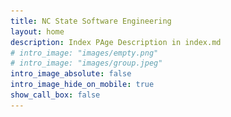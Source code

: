 ```yaml
---
title: NC State Software Engineering
layout: home
description: Index PAge Description in index.md
# intro_image: "images/empty.png"
# intro_image: "images/group.jpeg"
intro_image_absolute: false
intro_image_hide_on_mobile: true
show_call_box: false
---
```


<head>
    <style>
        .scrollable-div {
            height: 600px; /* Set your preferred height here */
            overflow-y: scroll; /* Enable vertical scrolling */
        }

        /* Set the width of the container */
        .container {
            width: 90%;
        }

        /* Set the height of the images */
        img {
            max-width: 100%; /* limit the maximum width of the image */
            height: auto;
        }

        /* Center align the content within each segment */
        .segment {
            display: flex;
            flex-direction: row;
            justify-content: center;
            align-items: center;
            padding: 10px 0;
        }

        /* Add some padding between the segments */
        .segment:not(:last-child) {
            margin-right: 16px;
        }

        /* Responsive design adjustments */
        @media screen and (max-width: 768px) {
            .segment {
                flex-direction: column;
            }

            .segment img {
                max-width: 100%;
                width: auto;
                height: auto;
            }

            .segment > div {
                text-align: center;
            }
        }
    </style>
</head>
<body>
    <!-- Container -->
    <div class="container">
        <!-- Image -->
        <div class="segment">
            <img src="images/group.jpeg" alt="Department Image">
        </div>
        <!-- Text and Image -->
        <div class="segment">
            <div>
                <h1>Software Engineering at NCSU</h1>
                <p>Accelerate your SE career, in industry, in research.</p>
            </div>
            <img src="images/illustrations/pointing.svg" alt="Text and Image" style="width: 400px;">
        </div>
        <!-- News Section -->
        <h1>News</h1>
        <div class="segment">
            <div class="scrollable-div">    
                <ul>
                <li>
                        <span class="date">07/2024</span>, <strong>Dr. Wesley K. G. Assunção won SIGSOFT Distinguished Paper Award at FSE 2024!</strong>
                        <ul>
                            <img src="images/photos/wesley-award.jpeg" alt="Text and Image" style="width: 800px;"><br>
                            Congratulations to Dr. Wesley K. G. Assunção! The paper is titled <i>Understanding Developers' Discussions and Perceptions on Non-Functional Requirements: The Case of the Spring Ecosystem</i> at 32nd International Conference on the Foundations of Software Engineering (FSE) <a href="https://andersonjso.github.io/preprints/fse24oliveira.pdf">More Details</a>
                        </ul>
                    </li>
                    <br>
                    <li>
                        <span class="date">04/2024</span>, <strong>Our student Justin Middleton (supervised by Dr. John-Paul Ore and Dr. Kathryn Stolee) presented a paper at ICSE 2024!</strong>
                        <ul>
                            <img src="images/justin.jpeg" alt="team" style="width: 800px;"><br>
                            Congratulations to our student Justin Middleton! The paper is titled <i>Barriers for Students During Code Change Comprehension</i> at IEEE/ACM 46th International Conference on Software Engineering <a href="https://dl.acm.org/doi/abs/10.1145/3597503.3639227">More Details</a>
                        </ul>
                    </li>
                    <br>
                    <li>
                        <span class="date">04/2024</span>, <strong>Team has fun at ICSE 2024!</strong>
                        <ul>
                            <img src="images/icse.jpeg" alt="team" style="width: 800px;">
                        </ul>
                    </li>
                    <br>
                    <li>
                        <span class="date">03/2024</span>, <strong>Dr. Wesley K. G. Assunção won Distinguished Paper Award!</strong>
                        <ul>
                            <img src="images/wesley-paper-award.jpeg" alt="Text and Image" style="width: 800px;">
                            <br>
                            Excellent Dr. Wesley K. G. Assunção! The awarded work is titled <i>Exploring Dependencies Among Inconsistencies to Enhance the Consistency Maintenance of Models</i>. <a href="https://wesleyklewerton.github.io/publications/SANER24.pdf">Paper</a> 
                        </ul>
                    </li>
                    <br>
                    <li>
                        <span class="date">12/2023</span>, <strong>Dr. Sandeep Kuttal gave an ACM TechTalk!</strong>
                        <ul>
                            <img src="images/photos/sandeep-acm-talk.png" alt="Text and Image" style="width: 800px;">
                            <br>
                            Great job from Dr. Sandeep Kuttal! The talk is titled <i>Towards Seamless Collaboration: Redefining Human-AI Interaction in Programming</i>. <a href="https://events.zoom.us/ejl/AsffhYrgkZXeKDjiW-zn04TPNkI3O1eUffiGu7CLObljJmEsCkFQ~A-g0TO_W9WO_ys4C-TjCOW0v2Y4npevpX-kb25MXKCU1vfxmwD-d7gz1JgRFxdORv89-xkUG8RYipelsEjEk-cKf7Hjn-RQ/home">Video</a> 
                        </ul>
                    </li>
                    <br>
                    <li>
                        <span class="date">10/2023</span>, <strong>Team work on PhD in SE Recruiting Event!</strong>
                        <ul>
                            <img src="images/phd-hire.jpg" alt="Text and Image" style="width: 800px;">
                            <br>
                            We are actively looking for brilliant minds to join us to dream the future of SE and make it happen. Join Software Engineering at NCSU, We Want YOU For Grad School! <a href="https://docs.google.com/presentation/d/e/2PACX-1vQ1hO-ENY6xTgjz-QklVUK4PItG1qx-Ex56D5B2rzP-moNYbkSYuVQOY3Xjv4NpcMlrXflw2Wnci8HP/pub?start=false&loop=false&delayms=3000">Slides</a>
                             <a href="https://ncsu.software/services/students/">More Details</a> 
                        </ul>
                    </li>
                    <br>
                    <li>
                        <span class="date">10/2023</span>, <strong>Dr. Marcelo D'Amorim is serving FSE 2024 as the General Chair!</strong>
                        <ul>
                            Please consider participate the <i>ACM Joint European Software Engineering Conference and Symposium on the Foundations of Software Engineering</i> (ESEC/FSE)! See you at Porto de Galinhas, Brazil! <a href="https://2024.esec-fse.org/">More Details</a>
                        </ul>
                    </li>
                    <br>
                    <li>
                        <span class="date">10/2023</span>, <strong>Dr. Sandeep Kuttal gave a keynote at SCAM and VISSOFT 2023!</strong>
                        <ul>
                            Great job from Dr. Sandeep Kuttal! The talk is titled <i>IDEs as the Bridge: Connecting Humans and Code</i> at the IEEE International Working Conference on Source Code Analysis &amp; Manipulation (SCAM) and on Software Visualization (VISSOFT). Bogotá, Colombia, October 2023. <a href="https://sandeepkuttal.github.io/kuttal/index.html">More Details</a>
                        </ul>
                    </li>
                    <br>
                    <li>
                        <span class="date">10/2023</span>, <strong>Our student Shandler A. Mason (supervised by Dr. Sandeep Kuttal) presented a paper at VLHCC 2023!</strong>
                        <ul>
                            Congratulations to our student Shandler A. Mason! The paper is titled <i>Investigating Interracial Pair Coordination During Remote Pair Programming</i> at IEEE Symposium on Visual Languages and Human-Centric Computing (VLHCC). Washington, DC, USA. <a href="https://sandeepkuttal.github.io/kuttal/index.html">More Details</a>
                        </ul>
                    </li>
                    <br>
                    <li>
                        <span class="date">10/2023</span>, <strong>Our student Leon Shahnewaz (supervised by Dr. Sandeep Kuttal) presented a paper at VLHCC 2023!</strong>
                        <ul>
                            Congratulations to our students Leon Shahnewaz, Mahzabin Tamanna, and Dr. Sandeep Kuttal! The paper is titled <i>Comparing Foraging Behavior Across Code Hosting and Q&amp;A Platforms through a Gender Lens</i> at IEEE Symposium on Visual Languages and Human-Centric Computing (VLHCC). Washington, DC, USA. <a href="https://sandeepkuttal.github.io/kuttal/index.html">More Details</a>
                        </ul>
                    </li>
                    <br>
                    <li>
                        <span class="date">09/2023</span>, <strong>Dr. Tim Menzies was designated ASE Fellow!</strong>
                        <ul>
                            Congratulations to Dr. Tim Menzies! He was designated a Fellow of Automated Software Engineering at the 38th IEEE/ACM International Conference on Automated Software Engineering (ASE). <a href="https://timm.fyi/">More Details</a>
                        </ul>
                    </li>
                    <br>
                    <li>
                        <span class="date">09/2023</span>, <strong>Dr. Wesley K. G. Assunção Won Best Paper Award at SPLC 2023!</strong>
                        <ul>
                            Congratulations to Dr. Wesley K. G. Assunção and his co-authors from the Federal University of Paraná, on recently winning the Best Research Paper award at the 27th ACM International Systems and Software Product Line Conference (SPLC). <a href="https://wesleyklewerton.github.io/">More Details</a>
                        </ul>
                    </li>
                </ul>
            </div>
        </div>
    </div>
</body>